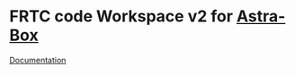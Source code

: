 # FRTC code Workspace v2 for [Astra-Box](https://github.com/temper8/Astra-Box)
 
[Documentation](https://temper8.github.io/FRTC_v2/)
